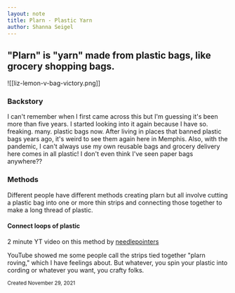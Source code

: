 ```yaml
---
layout: note
title: Plarn - Plastic Yarn
author: Shanna Seigel
---
```



## **"Plarn"** is "yarn" made from plastic bags, like grocery shopping bags. 

![[liz-lemon-v-bag-victory.png]]



### Backstory
I can't remember when I first came across this but I'm guessing it's been more than five years. I started looking into it again because I have so. freaking. many. plastic bags now. After living in places that banned plastic bags years ago, it's weird to see them again here in Memphis. Also, with the pandemic, I can't always use my own reusable bags and grocery delivery here comes in all plastic! I don't even think I've seen paper bags anywhere??

### Methods
Different people have different methods creating plarn but all involve cutting a plastic bag into one or more thin strips and connecting those together to make a long thread of plastic.

#### Connect loops of plastic
2 minute YT video on this method by [needlepointers](https://www.youtube.com/watch?v=gQwTcizA7Oo)



YouTube showed me some people call the strips tied together "plarn roving," which I have feelings about. But whatever, you spin your plastic into cording or whatever you want, you crafty folks.





<small>Created November 29, 2021</small>